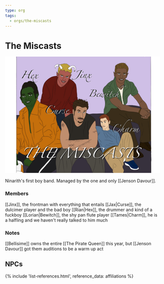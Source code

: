 ```yaml
---
type: org
tags:
  - orgs/the-miscasts
---
```


# The Miscasts
![](/assets/obsidian/Miscasts.jpg)

Ninarith's first boy band. Managed by the one and only [[Jenson Davour]]. 

### Members
[[Jinx]], the frontman with everything that entails
[[Jax|Curse]], the dulcimer player and the bad boy
[[Rian|Hex]], the drummer and kind of a fuckboy
[[Lorian|Bewitch]], the shy pan flute player
[[Tames|Charm]], he is a halfling and we haven't really talked to him much

### Notes
[[Bellisime]] owns the entire [[The Pirate Queen]] this year, but [[Jenson Davour]] got them auditions to be a warm up act

## NPCs
{% include 'list-references.html', reference_data: affiliations %}
